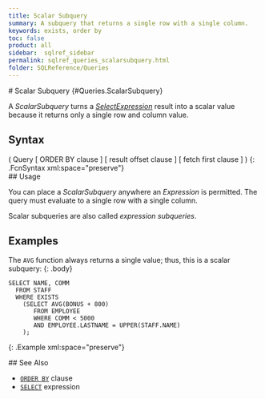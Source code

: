 ```yaml
---
title: Scalar Subquery
summary: A subquery that returns a single row with a single column.
keywords: exists, order by
toc: false
product: all
sidebar:  sqlref_sidebar
permalink: sqlref_queries_scalarsubquery.html
folder: SQLReference/Queries
---
```

<section>
<div class="TopicContent" data-swiftype-index="true" markdown="1">
# Scalar Subquery   {#Queries.ScalarSubquery}

A *ScalarSubquery* turns a
*[SelectExpression](sqlref_expressions_select.html)* result into a
scalar value because it returns only a single row and column value.

## Syntax

<div class="fcnWrapperWide" markdown="1">
    ( Query
      [ ORDER BY clause ]
      [ result offset clause ]
      [ fetch first clause ]
    )
{: .FcnSyntax xml:space="preserve"}

</div>
## Usage

You can place a *ScalarSubquery* anywhere an *Expression* is permitted.
The query must evaluate to a single row with a single column.

Scalar subqueries are also called *expression subqueries*.

## Examples

The `AVG` function always returns a single value; thus, this is a scalar
subquery:
{: .body}

<div class="preWrapperWide" markdown="1">
    
    SELECT NAME, COMM
      FROM STAFF
      WHERE EXISTS
        (SELECT AVG(BONUS + 800)
           FROM EMPLOYEE
           WHERE COMM < 5000
           AND EMPLOYEE.LASTNAME = UPPER(STAFF.NAME)
        );
{: .Example xml:space="preserve"}

</div>
## See Also

* [`ORDER BY`](sqlref_clauses_orderby.html) clause
* [`SELECT`](sqlref_expressions_select.html) expression

</div>
</section>

